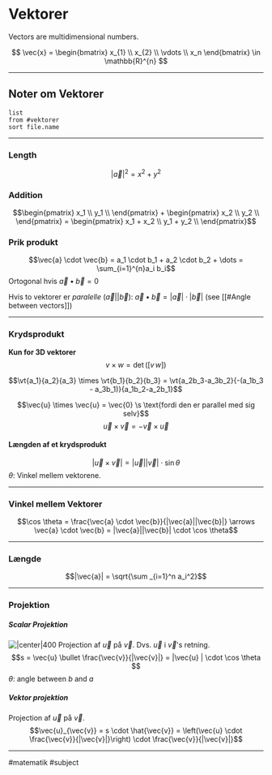 # Vektorer
Vectors are multidimensional numbers.

$$
\vec{x} =
\begin{bmatrix}
x_{1}  \\
x_{2} \\
\vdots \\
x_n
\end{bmatrix}
\in \mathbb{R}^{n}
$$

---

## Noter om Vektorer
```dataview 
list
from #vektorer 
sort file.name
```

---

### Length
$$|\vec{a}|^{2} = x^{2} + y^{2} $$

### Addition
$$\begin{pmatrix}
x_1 \\
y_1 \\
\end{pmatrix} + \begin{pmatrix}
x_2 \\
y_2 \\
\end{pmatrix} = \begin{pmatrix}
x_1 + x_2 \\
y_1 + y_2 \\
\end{pmatrix}$$

### Prik produkt
$$\vec{a} \cdot \vec{b} = a_1 \cdot b_1 + a_2  \cdot b_2 + \dots = \sum_{i=1}^{n}a_i b_i$$
Ortogonal hvis $\vec{a} \bullet \vec{b} = 0$

Hvis to vektorer er *paralelle* ($\vec{a} || \vec{b}$):   $\vec{a} \bullet \vec{b}  = |\vec{a}| \cdot  |\vec{b}|$ (see [[#Angle between vectors]])

---

### Krydsprodukt
**Kun for 3D vektorer**
$$v \times w = \det(\left[v \, w\right])$$

$$\vt{a_1}{a_2}{a_3} \times \vt{b_1}{b_2}{b_3} = \vt{a_2b_3-a_3b_2}{-(a_1b_3 - a_3b_1)}{a_1b_2-a_2b_1}$$

$$\vec{u} \times \vec{u} = \vec{0} \s \text{fordi den er parallel med sig selv}$$
$$\vec{u} \times \vec{v} = -\vec{v} \times \vec{u}$$
#### Længden af et krydsprodukt
$$|\vec{u} \times \vec{v}| = |\vec{u}||\vec{v}| \cdot \sin \theta$$
$\theta$: Vinkel mellem vektorene.


---

### Vinkel mellem Vektorer
$$\cos \theta = \frac{\vec{a} \cdot \vec{b}}{|\vec{a}||\vec{b}|} \arrows \vec{a} \cdot \vec{b} = |\vec{a}||\vec{b}| \cdot \cos \theta$$

---
### Længde
$$|\vec{a}| = \sqrt{\sum _{i=1}^n a_i^2}$$

---

### Projektion

##### Scalar Projektion
![|center|400](http://lh4.ggpht.com/-rRaMje7-pyw/TiaX5_6ae2I/AAAAAAAAAqQ/mSoHIfkFeyA/image_thumb19.png?imgmax=800)
Projection af $\vec{u}$ på $\vec{v}$. Dvs. $\vec{u}$ i $\vec{v}$'s retning. 
$$s = \vec{u} \bullet \frac{\vec{v}}{|\vec{v}|} = |\vec{u} | \cdot \cos \theta $$
$\theta$: angle between $b$ and $a$

##### Vektor projektion
Projection af $\vec{u}$ på $\vec{v}$.
$$\vec{u}_{\vec{v}} = s \cdot \hat{\vec{v}} = \left(\vec{u} \cdot \frac{\vec{v}}{|\vec{v}|}\right) \cdot \frac{\vec{v}}{|\vec{v}|}$$

---
#matematik #subject